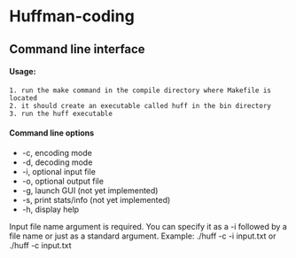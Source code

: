# Huffman-coding

## Command line interface
#### Usage: 

    1. run the make command in the compile directory where Makefile is located
    2. it should create an executable called huff in the bin directory
    3. run the huff executable
    
#### Command line options
   - -c, encoding mode
   - -d, decoding mode
   - -i, optional input file
   - -o, optional output file
   - -g, launch GUI (not yet implemented)
   - -s, print stats/info (not yet implemented)
   - -h, display help

Input file name argument is required. You can specify it as a -i followed by a file name or just as a standard argument. 
Example: ./huff -c -i input.txt or ./huff -c input.txt


